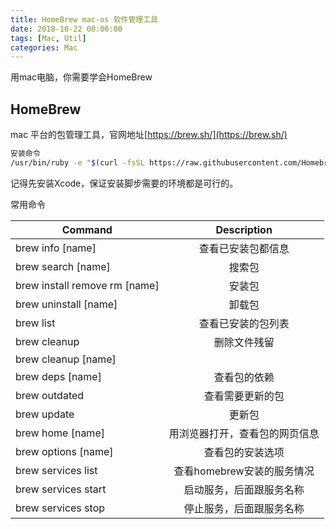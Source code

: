 ```yaml
---
title: HomeBrew mac-os 软件管理工具
date: 2018-10-22 00:00:00
tags: [Mac, Util]
categories: Mac
---
```


用mac电脑，你需要学会HomeBrew

<!-- more -->

## HomeBrew

mac 平台的包管理工具，官网地址[https://brew.sh/](https://brew.sh/)

```sh
安装命令
/usr/bin/ruby -e "$(curl -fsSL https://raw.githubusercontent.com/Homebrew/install/master/install)"
```

记得先安装Xcode，保证安装脚步需要的环境都是可行的。

常用命令

| Command         	            |  Description                    
| ----------------------------- |:-------------------------------:
| brew info [name]		        |           查看已安装包都信息       
| brew search [name]		    |           搜索包                 
| brew install remove rm [name] |           安装包                 
| brew uninstall [name]	        | 	        卸载包                 
| brew list		                |           查看已安装的包列表       
| brew cleanup		            |           删除文件残留            
| brew cleanup [name]		    |                                 
| brew deps [name]		        |           查看包的依赖            
| brew outdated                 |           查看需要更新的包         
| brew update                   |           更新包
| brew home [name]              |       用浏览器打开，查看包的网页信息
| brew options [name]           |       查看包的安装选项
| brew services list            |       查看homebrew安装的服务情况
| brew services start           |       启动服务，后面跟服务名称
| brew services stop            |       停止服务，后面跟服务名称
